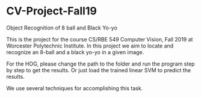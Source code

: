 # CV-Project-Fall19
Object Recognition of 8 ball and Black Yo-yo

This is the project for the course CS/RBE 549 Computer Vision, Fall 2019 at Worcester Polytechnic Institute.
In this project we aim to locate and recognize an 8-ball and a black yo-yo in a given image.

For the HOG, please change the path to the folder and run the program step by step to get the results. Or just load the trained linear SVM to predict the results. 

We use several techniques for accomplishing this task.
